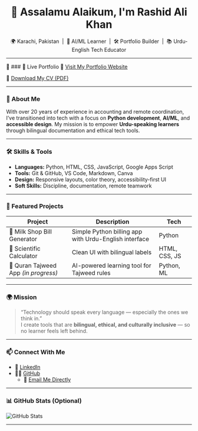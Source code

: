 <h1 align="center">👋 Assalamu Alaikum, I'm Rashid Ali Khan</h1>

<p align="center">
  🌍 Karachi, Pakistan &nbsp;|&nbsp; 🧠 AI/ML Learner &nbsp;|&nbsp; 🛠️ Portfolio Builder &nbsp;|&nbsp; 📚 Urdu-English Tech Educator
</p>

---

📄 ### 🔗 Live Portfolio
🎯 [Visit My Portfolio Website](https://rsalikhan42-dot.github.io/RashidPortfolio/)

📄 [Download My CV (PDF)](filse/Rashid-CV.pdf)

---

### 🧠 About Me
With over 20 years of experience in accounting and remote coordination, I’ve transitioned into tech with a focus on **Python development**, **AI/ML**, and **accessible design**. My mission is to empower **Urdu-speaking learners** through bilingual documentation and ethical tech tools.

---

### 🛠️ Skills & Tools
- **Languages:** Python, HTML, CSS, JavaScript, Google Apps Script  
- **Tools:** Git & GitHub, VS Code, Markdown, Canva  
- **Design:** Responsive layouts, color theory, accessibility-first UI  
- **Soft Skills:** Discipline, documentation, remote teamwork

---

### 📁 Featured Projects
| Project | Description | Tech |
|--------|-------------|------|
| 🧮 Milk Shop Bill Generator | Simple Python billing app with Urdu-English interface | Python |
| 🧠 Scientific Calculator | Clean UI with bilingual labels | HTML, CSS, JS |
| 📖 Quran Tajweed App *(in progress)* | AI-powered learning tool for Tajweed rules | Python, ML |

---

### 🌍 Mission
> “Technology should speak every language — especially the ones we think in.”  
I create tools that are **bilingual, ethical, and culturally inclusive** — so no learner feels left behind.

---

### 📫 Connect With Me
- 💼 [LinkedIn](https://www.linkedin.com/in/rsalikhan42)  
- 🧑‍💻 [GitHub](https://github.com/rsalikhan42)  
  - 📧 [Email Me Directly](mailto:rsalikhan42@gmail.com) 

---

### 📊 GitHub Stats (Optional)
![GitHub Stats](https://github-readme-stats.vercel.app/api?username=rsalikhan42&show_icons=true&theme=radical)

---



